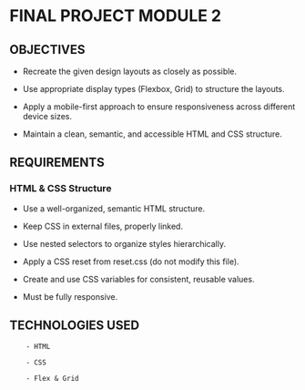 # FINAL PROJECT MODULE 2

## OBJECTIVES

- Recreate the given design layouts as closely as possible.

- Use appropriate display types (Flexbox, Grid) to structure the layouts.

- Apply a mobile-first approach to ensure responsiveness across different device sizes.

- Maintain a clean, semantic, and accessible HTML and CSS structure.

## REQUIREMENTS

### HTML & CSS Structure

- Use a well-organized, semantic HTML structure.

- Keep CSS in external files, properly linked.

- Use nested selectors to organize styles hierarchically.

- Apply a CSS reset from reset.css (do not modify this file).

- Create and use CSS variables for consistent, reusable values.

- Must be fully responsive.

## TECHNOLOGIES USED

        - HTML

        - CSS

        - Flex & Grid
